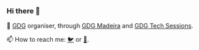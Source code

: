 ### Hi there 👋

🚀  [GDG](https://developers.google.com/community/gdg) organiser, through [GDG Madeira](http://gdgmadeira.xyz) and [GDG Tech Sessions](https://tech-sessions.com).

📫  How to reach me: [🐦](https://twitter.com/carlosrsabreu) or [📧](mailto:carlosrsabreu@gmail.com).

<!--
**carlosrsabreu/carlosrsabreu** is a ✨ _special_ ✨ repository because its `README.md` (this file) appears on your GitHub profile.

Here are some ideas to get you started:

- 🔭 I’m currently working on ...
- 🌱 I’m currently learning ...
- 👯 I’m looking to collaborate on ...
- 🤔 I’m looking for help with ...
- 💬 Ask me about ...
- 📫 How to reach me: ...
- 😄 Pronouns: ...
- ⚡ Fun fact: ...
-->
